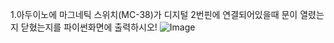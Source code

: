 1.아두이노에 마그네틱 스위치(MC-38)가 디지털 2번핀에 연결되어있을때 문이 열렸는지 닫혔는지를 파이썬화면에 출력하시오!
![Image](https://github.com/user-attachments/assets/6c4a09ef-9fc4-4a29-8268-770adf204553)
